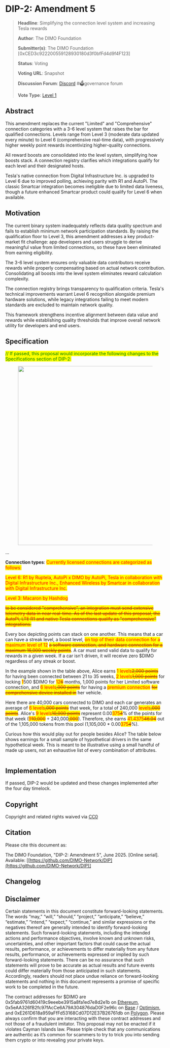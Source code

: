 # DIP-2: Amendment 5

> **Headline**: Simplifying the connection level system and increasing Tesla rewards
>
> **Author**: The DIMO Foundation
>
> **Submitter(s)**: The DIMO Foundation \[0xCED3c922200559128930180d3f0bfFd4d9f4F123]
>
> **Status**: Voting
>
> **Voting URL**: Snapshot
>
> **Discussion Forum**: [Discord](https://chat.dimo.zone) #🗳️governance forum
>
> **Vote Type**: [Level 1](https://docs.dimo.zone/governance/dip1#voting-protocol)

## Abstract

This amendment replaces the current "Limited" and "Comprehensive" connection categories with a 3-6 level system that raises the bar for qualified connections. Levels range from Level 3 (moderate data updated every minute) to Level 6 (comprehensive real-time data), with progressively higher weekly point rewards incentivizing higher-quality connections.

All reward boosts are consolidated into the level system, simplifying how boosts stack. A connection registry clarifies which integrations qualify for each level and their designated hosts.

Tesla's native connection from Digital Infrastructure Inc. is upgraded to Level 6 due to improved polling, achieving parity with R1 and AutoPi. The classic Smartcar integration becomes ineligible due to limited data liveness, though a future enhanced Smartcar product could qualify for Level 6 when available.

## Motivation

The current binary system inadequately reflects data quality spectrum and fails to establish minimum network participation standards. By raising the qualification floor to Level 3, this amendment addresses a key product-market fit challenge: app developers and users struggle to derive meaningful value from limited connections, so these have been eliminated from earning eligibility.

The 3-6 level system ensures only valuable data contributors receive rewards while properly compensating based on actual network contribution. Consolidating all boosts into the level system eliminates reward calculation complexity.

The connection registry brings transparency to qualification criteria. Tesla's technical improvements warrant Level 6 recognition alongside premium hardware solutions, while legacy integrations failing to meet modern standards are excluded to maintain network quality.

This framework strengthens incentive alignment between data value and rewards while establishing quality thresholds that improve overall network utility for developers and end users.

## Specification

<mark style="color:green;">// If passed, this proposal would incorporate the following changes to the Specifications section of DIP-2:</mark>

<figure><img src="../.gitbook/assets/Screenshot 2025-06-11 at 10.34.28 PM.png" alt="" width="563"><figcaption></figcaption></figure>

...

**Connection types**: <mark style="color:red;">Currently licensed connections are categorized as follows:</mark>

<mark style="color:red;">Level 6: R1 by Ruptela, AutoPi x DIMO by AutoPi, Tesla in collaboration with Digital Infrastructure Inc., Enhanced Wireless by Smartcar in collaboration with Digital Infrastructure Inc.</mark>

<mark style="color:red;">Level 3: Macaron by Hashdog</mark>

~~<mark style="color:red;">to be considered "comprehensive", an integration must send extensive telemetry data in near real-time. As of the last update of this proposal, the AutoPi, LTE R1 and native Tesla connections qualify as "comprehensive" integrations.</mark>~~

Every box depicting points can stack on one another. This means that a car can have a streak level, a boost level, <mark style="color:red;">on top of their data connection for a maximum level of 12</mark>  <mark style="color:red;"></mark>~~<mark style="color:red;">a software connection, and hardware connection for a maximum 16,000 weekly points</mark>~~. A car must send valid data to qualify for rewards in a given week. If a car isn't driven, it will receive zero $DIMO regardless of any streak or boost.

In the example shown in the table above, Alice earns <mark style="color:red;">1 levels</mark>~~<mark style="color:red;">2,000 points</mark>~~ for having been connected between 21 to 35 weeks, <mark style="color:red;">2 levels</mark>~~<mark style="color:red;">1,000 points</mark>~~ for locking <mark style="color:red;">1</mark>500 $DIMO for <mark style="color:red;">12</mark>~~<mark style="color:red;">6</mark>~~ months, 1,000 points for her Limited software connection, and <mark style="color:red;">6 levels</mark>~~<mark style="color:red;">,000 points</mark>~~ for having a <mark style="color:red;">premium connection</mark> <mark style="color:red;"></mark>~~<mark style="color:red;">for comprehensive device installed in</mark>~~ her vehicle.

Here there are 40,000 cars connected to DIMO and each car generates an average of <mark style="color:red;">6 levels</mark>~~<mark style="color:red;">,000 points</mark>~~ that week, for a total of 240,000 <mark style="color:red;">levels</mark>~~<mark style="color:red;">,000 points</mark>~~. Alice's <mark style="color:red;">9 levels</mark>~~<mark style="color:red;">10,000 points</mark>~~ represent 0.00<mark style="color:red;">375</mark>~~<mark style="color:red;">4</mark>~~% of the points for that week (<mark style="color:red;">9</mark>~~<mark style="color:red;">10,000</mark>~~ ÷ 240,000~~<mark style="color:red;">,000</mark>~~). Therefore, she earns <mark style="color:red;">41.4375</mark>~~<mark style="color:red;">46.04</mark>~~ out of the 1,105,000 tokens from this pool (1,105,000 \* 0.00<mark style="color:red;">375</mark>~~<mark style="color:red;">4</mark>~~%).

Curious how this would play out for people besides Alice? The table below shows earnings for a small sample of hypothetical drivers in the same hypothetical week. This is meant to be illustrative using a small handful of made up users, not an exhaustive list of every combination of attributes.

<figure><img src="../.gitbook/assets/Screenshot 2025-06-11 at 10.32.40 PM.png" alt=""><figcaption></figcaption></figure>

## Implementation

If passed, DIP-2 would be updated and these changes implemented after the four day timelock.

## **Copyright**

Copyright and related rights waived via [CC0](https://creativecommons.org/publicdomain/zero/1.0)

## Citation

Please cite this document as:

The DIMO Foundation, "DIP-2: Amendment 5", June 2025. \[Online serial]. Available: \[[https://github.com/DIMO-Network/DIP](https://github.com/DIMO-Network/DIP)]

## Changelog



## Disclaimer <a href="#disclaimer" id="disclaimer"></a>

Certain statements in this document constitute forward-looking statements. The words “may,” “will,” “should,” “project,” “anticipate,” “believe,” “estimate,” “intend,” “expect,” “continue,” and similar expressions or the negatives thereof are generally intended to identify forward-looking statements. Such forward-looking statements, including the intended actions and performance objectives, involve known and unknown risks, uncertainties, and other important factors that could cause the actual results, performance, or achievements to differ materially from any future results, performance, or achievements expressed or implied by such forward-looking statements. There can be no assurance that such statements will prove to be accurate as actual results and future events could differ materially from those anticipated in such statements. Accordingly, readers should not place undue reliance on forward-looking statements and nothing in this document represents a promise of specific work to be completed in the future.&#x20;

The contract addresses for $DIMO are 0x5fab9761d60419c9eeebe3915a8fa1ed7e8d2e1b on [Ethereum](https://etherscan.io/token/0x5fab9761d60419c9eeebe3915a8fa1ed7e8d2e1b), 0x5eAA326fB2fc97fAcCe6A79A304876daD0F2e96c on [Base](https://basescan.org/address/0x5eAA326fB2fc97fAcCe6A79A304876daD0F2e96c) / [Optimism](https://optimistic.etherscan.io/address/0x5eAA326fB2fc97fAcCe6A79A304876daD0F2e96c), and 0xE261D618a959aFfFd53168Cd07D12E37B26761db on [Polygon](https://polygonscan.com/token/0xE261D618a959aFfFd53168Cd07D12E37B26761db). Please always confirm that you are interacting with these contract addresses and not those of a fraudulent imitator. This proposal may not be enacted if it violates Cayman Islands law. Please triple check that any communications are authentic as it’s common for scammers to try to trick you into sending them crypto or into revealing your private keys.
